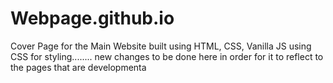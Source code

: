 # Webpage.github.io


Cover Page for the Main Website built using HTML, CSS, Vanilla JS using CSS for styling........
new changes to be done here in order for it to reflect to the pages that are developmenta
 
